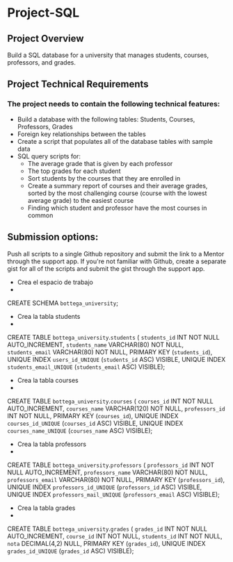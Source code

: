 ﻿# Project-SQL

## Project Overview
Build a SQL database for a university that manages students, courses, professors, and grades.

## Project Technical Requirements
### The project needs to contain the following technical features:
- Build a database with the following tables: Students, Courses, Professors, Grades
- Foreign key relationships between the tables
- Create a script that populates all of the database tables with sample data
- SQL query scripts for:
    - The average grade that is given by each professor
    - The top grades for each student
    - Sort students by the courses that they are enrolled in
    - Create a summary report of courses and their average grades, sorted by the most challenging course (course with the lowest average grade) to the easiest course
    - Finding which student and professor have the most courses in common


## Submission options: 
Push all scripts to a single Github repository and submit the link to a Mentor through the support app. If you're not familiar with Github, create a separate gist for all of the scripts and submit the gist through the support app.

- Crea el espacio de trabajo
- 
CREATE SCHEMA `bottega_university`;

- Crea la tabla students
- 
CREATE TABLE `bottega_university`.`students` (
  `students_id` INT NOT NULL AUTO_INCREMENT,
  `students_name` VARCHAR(80) NOT NULL,
  `students_email` VARCHAR(80) NOT NULL,
  PRIMARY KEY (`students_id`),
  UNIQUE INDEX `users_id_UNIQUE` (`students_id` ASC) VISIBLE,
  UNIQUE INDEX `students_email_UNIQUE` (`students_email` ASC) VISIBLE);

- Crea la tabla courses
- 
CREATE TABLE `bottega_university`.`courses` (
  `courses_id` INT NOT NULL AUTO_INCREMENT,
  `courses_name` VARCHAR(120) NOT NULL,
  `professors_id` INT NOT NULL,
  PRIMARY KEY (`courses_id`),
  UNIQUE INDEX `courses_id_UNIQUE` (`courses_id` ASC) VISIBLE,
  UNIQUE INDEX `courses_name_UNIQUE` (`courses_name` ASC) VISIBLE);

- Crea la tabla professors
- 
CREATE TABLE `bottega_university`.`professors` (
  `professors_id` INT NOT NULL AUTO_INCREMENT,
  `professors_name` VARCHAR(80) NOT NULL,
  `professors_email` VARCHAR(80) NOT NULL,
  PRIMARY KEY (`professors_id`),
  UNIQUE INDEX `professors_id_UNIQUE` (`professors_id` ASC) VISIBLE,
  UNIQUE INDEX `professors_mail_UNIQUE` (`professors_email` ASC) VISIBLE);

- Crea la tabla grades
- 
CREATE TABLE `bottega_university`.`grades` (
  `grades_id` INT NOT NULL AUTO_INCREMENT,
  `course_id` INT NOT NULL,
  `students_id` INT NOT NULL,
  `nota` DECIMAL(4,2) NULL,
  PRIMARY KEY (`grades_id`),
  UNIQUE INDEX `grades_id_UNIQUE` (`grades_id` ASC) VISIBLE);
  
